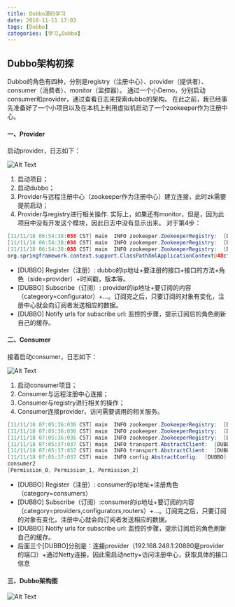 ```yaml
---
title: Dubbo源码学习
date: 2018-11-11 17:03
tags: [Dubbo]
categories: [学习,Dubbo]
---
```

## Dubbo架构初探 ##
Dubbo的角色有四种，分别是registry（注册中心）、provider（提供者）、consumer（消费者）、monitor（监控器）。
通过一个小Demo，分别启动consumer和provider，通过查看日志来探索dubbo的架构。
在此之前，我已经事先准备好了一个小项目以及在本机上利用虚拟机启动了一个zookeeper作为注册中心。

#### 一、Provider ####
启动provider，日志如下：

![Alt Text](https://myblog-1258060977.cos.ap-beijing.myqcloud.com/provider%E6%97%A5%E5%BF%97.png)
1.	启动项目；
2.	启动dubbo；
3.	Provider与远程注册中心（zookeeper作为注册中心）建立连接，此时zk需要提前启动；
4.	Provider与registry进行相关操作.
实际上，如果还有monitor，但是，因为此项目中没有开发这个模块，因此日志中没有显示出来。
对于第4步：

```java
[11/11/18 06:54:38:038 CST] main  INFO zookeeper.ZookeeperRegistry:  [DUBBO] Register: dubbo://192.168.248.1:20880/com.alibaba.dubbo.demo.DemoService?anyhost=true&application=demotest-provider&dubbo=2.5.3&interface=com.alibaba.dubbo.demo.DemoService&methods=getPermissions&organization=dubbox&owner=programmer&pid=15740&side=provider&timestamp=1541933677025, dubbo version: 2.5.3, current host: 127.0.0.1
[11/11/18 06:54:38:038 CST] main  INFO zookeeper.ZookeeperRegistry:  [DUBBO] Subscribe: provider://192.168.248.1:20880/com.alibaba.dubbo.demo.DemoService?anyhost=true&application=demotest-provider&category=configurators&check=false&dubbo=2.5.3&interface=com.alibaba.dubbo.demo.DemoService&methods=getPermissions&organization=dubbox&owner=programmer&pid=15740&side=provider&timestamp=1541933677025, dubbo version: 2.5.3, current host: 127.0.0.1
[11/11/18 06:54:38:038 CST] main  INFO zookeeper.ZookeeperRegistry:  [DUBBO] Notify urls for subscribe url provider://192.168.248.1:20880/com.alibaba.dubbo.demo.DemoService?anyhost=true&application=demotest-provider&category=configurators&check=false&dubbo=2.5.3&interface=com.alibaba.dubbo.demo.DemoService&methods=getPermissions&organization=dubbox&owner=programmer&pid=15740&side=provider&timestamp=1541933677025, urls: [empty://192.168.248.1:20880/com.alibaba.dubbo.demo.DemoService?anyhost=true&application=demotest-provider&category=configurators&check=false&dubbo=2.5.3&interface=com.alibaba.dubbo.demo.DemoService&methods=getPermissions&organization=dubbox&owner=programmer&pid=15740&side=provider&timestamp=1541933677025], dubbo version: 2.5.3, current host: 127.0.0.1
org.springframework.context.support.ClassPathXmlApplicationContext@48cf768c: here

```
*	[DUBBO] Register（注册）: dubbo的ip地址+要注册的接口+接口的方法+角色（side=provider）+时间戳，版本等。
*	[DUBBO] Subscribe（订阅）: provider的ip地址+要订阅的内容（categeory=configurator）+...。订阅完之后，只要订阅的对象有变化，注册中心就会向订阅者发送相应的数据。
*	[DUBBO] Notify urls for subscribe url: 监控的步骤，提示订阅后的角色刷新自己的缓存。


#### 二、Consumer ####

接着启动consumer，日志如下：

![Alt Text](https://myblog-1258060977.cos.ap-beijing.myqcloud.com/consumer%E6%97%A5%E5%BF%97.png)
1.	启动consumer项目；
2.	Consumer与远程注册中心连接；
3.	Consumer与registry进行相关的操作；
4.	Consumer连接provider，访问需要调用的相关服务。

```java
[11/11/18 07:05:36:036 CST] main  INFO zookeeper.ZookeeperRegistry:  [DUBBO] Register: consumer://192.168.248.1/com.alibaba.dubbo.demo.DemoService?application=demotest-consumer&category=consumers&check=false&dubbo=2.5.3&interface=com.alibaba.dubbo.demo.DemoService&methods=getPermissions&organization=dubbox&owner=programmer&pid=4148&side=consumer&timestamp=1541934335691, dubbo version: 2.5.3, current host: 192.168.248.1
[11/11/18 07:05:36:036 CST] main  INFO zookeeper.ZookeeperRegistry:  [DUBBO] Subscribe: consumer://192.168.248.1/com.alibaba.dubbo.demo.DemoService?application=demotest-consumer&category=providers,configurators,routers&dubbo=2.5.3&interface=com.alibaba.dubbo.demo.DemoService&methods=getPermissions&organization=dubbox&owner=programmer&pid=4148&side=consumer&timestamp=1541934335691, dubbo version: 2.5.3, current host: 192.168.248.1
[11/11/18 07:05:36:036 CST] main  INFO zookeeper.ZookeeperRegistry:  [DUBBO] Notify urls for subscribe url consumer://192.168.248.1/com.alibaba.dubbo.demo.DemoService?application=demotest-consumer&category=providers,configurators,routers&dubbo=2.5.3&interface=com.alibaba.dubbo.demo.DemoService&methods=getPermissions&organization=dubbox&owner=programmer&pid=4148&side=consumer&timestamp=1541934335691, urls: [dubbo://192.168.248.1:20880/com.alibaba.dubbo.demo.DemoService?anyhost=true&application=demotest-provider&dubbo=2.5.3&interface=com.alibaba.dubbo.demo.DemoService&methods=getPermissions&organization=dubbox&owner=programmer&pid=15740&side=provider&timestamp=1541933677025, empty://192.168.248.1/com.alibaba.dubbo.demo.DemoService?application=demotest-consumer&category=configurators&dubbo=2.5.3&interface=com.alibaba.dubbo.demo.DemoService&methods=getPermissions&organization=dubbox&owner=programmer&pid=4148&side=consumer&timestamp=1541934335691, empty://192.168.248.1/com.alibaba.dubbo.demo.DemoService?application=demotest-consumer&category=routers&dubbo=2.5.3&interface=com.alibaba.dubbo.demo.DemoService&methods=getPermissions&organization=dubbox&owner=programmer&pid=4148&side=consumer&timestamp=1541934335691], dubbo version: 2.5.3, current host: 192.168.248.1
[11/11/18 07:05:37:037 CST] main  INFO transport.AbstractClient:  [DUBBO] Successed connect to server /192.168.248.1:20880 from NettyClient 192.168.248.1 using dubbo version 2.5.3, channel is NettyChannel [channel=[id: 0xc2270f63, /192.168.248.1:2475 => /192.168.248.1:20880]], dubbo version: 2.5.3, current host: 192.168.248.1
[11/11/18 07:05:37:037 CST] main  INFO transport.AbstractClient:  [DUBBO] Start NettyClient DESKTOP-RNUSDFQ/192.168.248.1 connect to the server /192.168.248.1:20880, dubbo version: 2.5.3, current host: 192.168.248.1
[11/11/18 07:05:37:037 CST] main  INFO config.AbstractConfig:  [DUBBO] Refer dubbo service com.alibaba.dubbo.demo.DemoService from url zookeeper://192.168.248.130:2181/com.alibaba.dubbo.registry.RegistryService?anyhost=true&application=demotest-consumer&check=false&dubbo=2.5.3&interface=com.alibaba.dubbo.demo.DemoService&methods=getPermissions&organization=dubbox&owner=programmer&pid=4148&side=consumer&timestamp=1541934335691, dubbo version: 2.5.3, current host: 192.168.248.1
consumer2
[Permission_0, Permission_1, Permission_2]
```
*	[DUBBO] Register（注册）: consumer的ip地址+注册角色（category=consumers）
*	[DUBBO] Subscribe（订阅）:consumer的ip地址+要订阅的内容（category=providers,configurators,routers）+...。订阅完之后，只要订阅的对象有变化，注册中心就会向订阅者发送相应的数据。
*	[DUBBO] Notify urls for subscribe url: 监控的步骤，提示订阅后的角色刷新自己的缓存。
*	后面三个[DUBBO]分别是：连接provider（192.168.248.1:20880是provider的端口）+通过Netty连接，因此需启动netty+访问注册中心，获取具体的接口信息

#### 三、Dubbo架构图 ####

![Alt Text](https://myblog-1258060977.cos.ap-beijing.myqcloud.com/Dubbo%E6%9E%B6%E6%9E%84.png)

